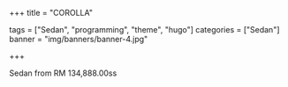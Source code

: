 +++
title = "COROLLA"

tags = ["Sedan", "programming", "theme", "hugo"]
categories = ["Sedan"]
banner = "img/banners/banner-4.jpg"

+++

Sedan from RM 134,888.00ss
